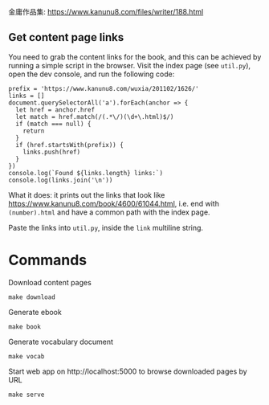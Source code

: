 金庸作品集: https://www.kanunu8.com/files/writer/188.html

## Get content page links

You need to grab the content links for the book, and this can be achieved by running a simple script in the browser.
Visit the index page (see `util.py`), open the dev console, and run the following code:

```
prefix = 'https://www.kanunu8.com/wuxia/201102/1626/'
links = []
document.querySelectorAll('a').forEach(anchor => {
  let href = anchor.href
  let match = href.match(/(.*\/)(\d+\.html)$/)
  if (match === null) {
    return
  }
  if (href.startsWith(prefix)) {
    links.push(href)
  }
})
console.log(`Found ${links.length} links:`)
console.log(links.join('\n'))
```

What it does: it prints out the links that look like https://www.kanunu8.com/book/4600/61044.html, i.e. end with
`(number).html` and have a common path with the index page.

Paste the links into `util.py`, inside the `link` multiline string.

# Commands

Download content pages

    make download

Generate ebook

    make book

Generate vocabulary document

    make vocab

Start web app on http://localhost:5000 to browse downloaded pages by URL

    make serve
